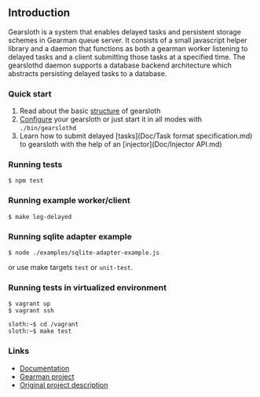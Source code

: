 
## Introduction

Gearsloth is a system that enables delayed tasks and persistent storage schemes
in Gearman queue server. It consists of a small javascript helper library and a
daemon that functions as both a gearman worker listening to delayed tasks and a
client submitting those tasks at a specified time. The gearslothd daemon
supports a database backend architecture which abstracts persisting delayed
tasks to a database.

### Quick start

1. Read about the basic [structure](Doc/Structure.md) of gearsloth
2. [Configure](Doc/Configuration.md) your gearsloth or just start it in all modes with `./bin/gearslothd`
3. Learn how to submit delayed [tasks](Doc/Task format specification.md) to gearsloth with the help of an [injector](Doc/Injector API.md)


### Running tests

    $ npm test

### Running example worker/client

    $ make log-delayed

### Running sqlite adapter example

    $ node ./examples/sqlite-adapter-example.js

or use make targets `test` or `unit-test`.

### Running tests in virtualized environment

    $ vagrant up
    $ vagrant ssh

    sloth:~$ cd /vagrant
    sloth:~$ make test

### Links
 
 * [Documentation](Doc)
 * [Gearman project](http://gearman.org)
 * [Original project description](Doc/legacy-description.md)
